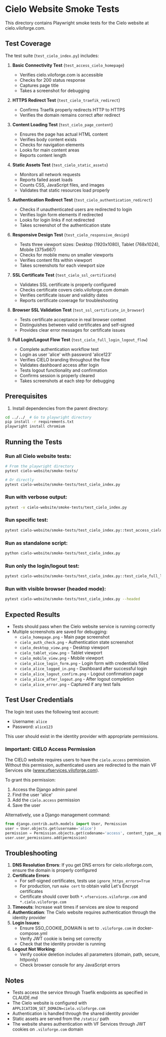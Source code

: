 # Cielo Website Smoke Tests

This directory contains Playwright smoke tests for the Cielo website at cielo.viloforge.com.

## Test Coverage

The test suite (`test_cielo_index.py`) includes:

1. **Basic Connectivity Test** (`test_access_cielo_homepage`)
   - Verifies cielo.viloforge.com is accessible
   - Checks for 200 status response
   - Captures page title
   - Takes a screenshot for debugging

2. **HTTPS Redirect Test** (`test_cielo_traefik_redirect`)
   - Confirms Traefik properly redirects HTTP to HTTPS
   - Verifies the domain remains correct after redirect

3. **Content Loading Test** (`test_cielo_page_content`)
   - Ensures the page has actual HTML content
   - Verifies body content exists
   - Checks for navigation elements
   - Looks for main content areas
   - Reports content length

4. **Static Assets Test** (`test_cielo_static_assets`)
   - Monitors all network requests
   - Reports failed asset loads
   - Counts CSS, JavaScript files, and images
   - Validates that static resources load properly

5. **Authentication Redirect Test** (`test_cielo_authentication_redirect`)
   - Checks if unauthenticated users are redirected to login
   - Verifies login form elements if redirected
   - Looks for login links if not redirected
   - Takes screenshot of the authentication state

6. **Responsive Design Test** (`test_cielo_responsive_design`)
   - Tests three viewport sizes: Desktop (1920x1080), Tablet (768x1024), Mobile (375x667)
   - Checks for mobile menu on smaller viewports
   - Verifies content fits within viewport
   - Takes screenshots for each viewport size

7. **SSL Certificate Test** (`test_cielo_ssl_certificate`)
   - Validates SSL certificate is properly configured
   - Checks certificate covers cielo.viloforge.com domain
   - Verifies certificate issuer and validity dates
   - Reports certificate coverage for troubleshooting

8. **Browser SSL Validation Test** (`test_ssl_certificate_in_browser`)
   - Tests certificate acceptance in real browser context
   - Distinguishes between valid certificates and self-signed
   - Provides clear error messages for certificate issues

9. **Full Login/Logout Flow Test** (`test_cielo_full_login_logout_flow`)
   - Complete authentication workflow test
   - Login as user 'alice' with password 'alice123'
   - Verifies CIELO branding throughout the flow
   - Validates dashboard access after login
   - Tests logout functionality and confirmation
   - Confirms session is properly cleared
   - Takes screenshots at each step for debugging

## Prerequisites

1. Install dependencies from the parent directory:
```bash
cd ../../  # Go to playwright directory
pip install -r requirements.txt
playwright install chromium
```

## Running the Tests

### Run all Cielo website tests:
```bash
# From the playwright directory
pytest cielo-website/smoke-tests/

# Or directly
pytest cielo-website/smoke-tests/test_cielo_index.py
```

### Run with verbose output:
```bash
pytest -v cielo-website/smoke-tests/test_cielo_index.py
```

### Run specific test:
```bash
pytest cielo-website/smoke-tests/test_cielo_index.py::test_access_cielo_homepage
```

### Run as standalone script:
```bash
python cielo-website/smoke-tests/test_cielo_index.py
```

### Run only the login/logout test:
```bash
pytest cielo-website/smoke-tests/test_cielo_index.py::test_cielo_full_login_logout_flow -v
```

### Run with visible browser (headed mode):
```bash
pytest cielo-website/smoke-tests/test_cielo_index.py --headed
```

## Expected Results

- Tests should pass when the Cielo website service is running correctly
- Multiple screenshots are saved for debugging:
  - `cielo_homepage.png` - Main page screenshot
  - `cielo_auth_check.png` - Authentication state screenshot
  - `cielo_desktop_view.png` - Desktop viewport
  - `cielo_tablet_view.png` - Tablet viewport
  - `cielo_mobile_view.png` - Mobile viewport
  - `cielo_alice_login_form.png` - Login form with credentials filled
  - `cielo_alice_logged_in.png` - Dashboard after successful login
  - `cielo_alice_logout_confirm.png` - Logout confirmation page
  - `cielo_alice_after_logout.png` - After logout completion
  - `cielo_alice_error.png` - Captured if any test fails

## Test User Credentials

The login test uses the following test account:
- Username: `alice`
- Password: `alice123`

This user should exist in the identity provider with appropriate permissions.

### Important: CIELO Access Permission

The CIELO website requires users to have the `cielo.access` permission. Without this permission, authenticated users are redirected to the main VF Services site (www.vfservices.viloforge.com).

To grant this permission:
1. Access the Django admin panel
2. Find the user 'alice'
3. Add the `cielo.access` permission
4. Save the user

Alternatively, use a Django management command:
```python
from django.contrib.auth.models import User, Permission
user = User.objects.get(username='alice')
permission = Permission.objects.get(codename='access', content_type__app_label='cielo')
user.user_permissions.add(permission)
```

## Troubleshooting

1. **DNS Resolution Errors**: If you get DNS errors for cielo.viloforge.com, ensure the domain is properly configured
2. **Certificate Errors**: 
   - For self-signed certificates, tests use `ignore_https_errors=True`
   - For production, run `make cert` to obtain valid Let's Encrypt certificates
   - Certificate should cover both `*.vfservices.viloforge.com` and `*.cielo.viloforge.com`
3. **Timeouts**: Increase wait times if services are slow to respond
4. **Authentication**: The Cielo website requires authentication through the identity provider
5. **Login Issues**:
   - Ensure SSO_COOKIE_DOMAIN is set to `.viloforge.com` in docker-compose.yml
   - Verify JWT cookie is being set correctly
   - Check that the identity provider is running
6. **Logout Not Working**: 
   - Verify cookie deletion includes all parameters (domain, path, secure, httponly)
   - Check browser console for any JavaScript errors

## Notes

- Tests access the service through Traefik endpoints as specified in CLAUDE.md
- The Cielo website is configured with `APPLICATION_SET_DOMAIN=cielo.viloforge.com`
- Authentication is handled through the shared identity provider
- Static assets are served from the `/static/` path
- The website shares authentication with VF Services through JWT cookies on `.viloforge.com` domain